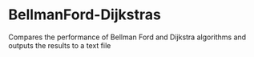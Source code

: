 # BellmanFord-Dijkstras
Compares the performance of Bellman Ford and Dijkstra algorithms and outputs the results to a text file

